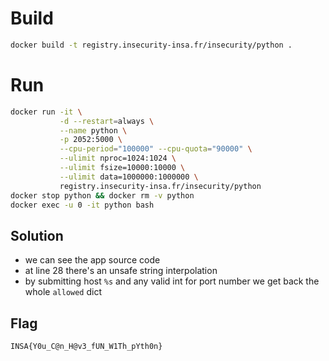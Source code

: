 # Build

```bash
docker build -t registry.insecurity-insa.fr/insecurity/python .
```

# Run

```bash
docker run -it \
           -d --restart=always \
           --name python \
           -p 2052:5000 \
           --cpu-period="100000" --cpu-quota="90000" \
           --ulimit nproc=1024:1024 \
           --ulimit fsize=10000:10000 \
           --ulimit data=1000000:1000000 \
           registry.insecurity-insa.fr/insecurity/python
docker stop python && docker rm -v python
docker exec -u 0 -it python bash
```

## Solution
* we can see the app source code
* at line 28 there's an unsafe string interpolation
* by submitting host `%s` and any valid int for port number we get back the whole `allowed` dict
## Flag
```
INSA{Y0u_C@n_H@v3_fUN_W1Th_pYth0n}
```
